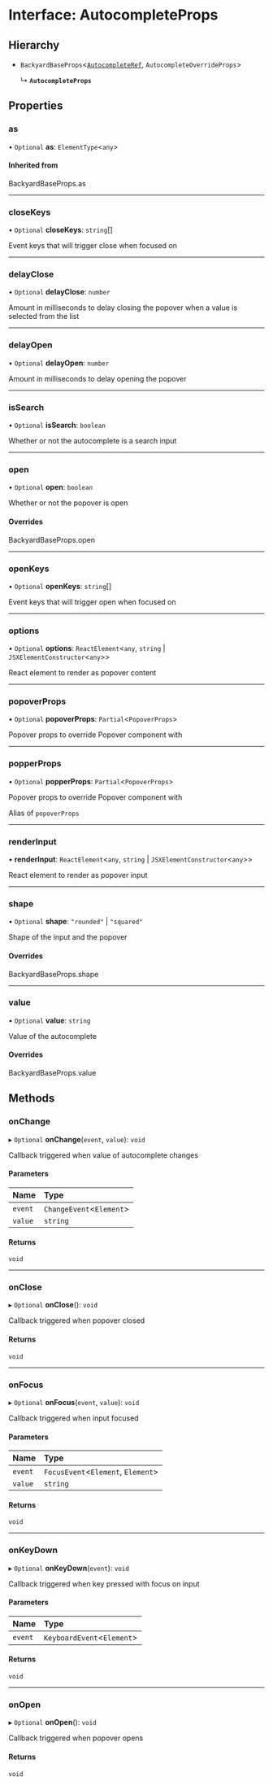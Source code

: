 # Interface: AutocompleteProps

## Hierarchy

- `BackyardBaseProps`<[`AutocompleteRef`](../README.md#autocompleteref), `AutocompleteOverrideProps`\>

  ↳ **`AutocompleteProps`**

## Properties

### as

• `Optional` **as**: `ElementType`<`any`\>

#### Inherited from

BackyardBaseProps.as

___

### closeKeys

• `Optional` **closeKeys**: `string`[]

Event keys that will trigger close when focused on

___

### delayClose

• `Optional` **delayClose**: `number`

Amount in milliseconds to delay closing the popover
when a value is selected from the list

___

### delayOpen

• `Optional` **delayOpen**: `number`

Amount in milliseconds to delay opening the popover

___

### isSearch

• `Optional` **isSearch**: `boolean`

Whether or not the autocomplete is a search input

___

### open

• `Optional` **open**: `boolean`

Whether or not the popover is open

#### Overrides

BackyardBaseProps.open

___

### openKeys

• `Optional` **openKeys**: `string`[]

Event keys that will trigger open when focused on

___

### options

• `Optional` **options**: `ReactElement`<`any`, `string` \| `JSXElementConstructor`<`any`\>\>

React element to render as popover content

___

### popoverProps

• `Optional` **popoverProps**: `Partial`<`PopoverProps`\>

Popover props to override Popover component with

___

### popperProps

• `Optional` **popperProps**: `Partial`<`PopoverProps`\>

Popover props to override Popover component with

Alias of `popoverProps`

___

### renderInput

• **renderInput**: `ReactElement`<`any`, `string` \| `JSXElementConstructor`<`any`\>\>

React element to render as popover input

___

### shape

• `Optional` **shape**: ``"rounded"`` \| ``"squared"``

Shape of the input and the popover

#### Overrides

BackyardBaseProps.shape

___

### value

• `Optional` **value**: `string`

Value of the autocomplete

#### Overrides

BackyardBaseProps.value

## Methods

### onChange

▸ `Optional` **onChange**(`event`, `value`): `void`

Callback triggered when value of autocomplete changes

#### Parameters

| Name | Type |
| :------ | :------ |
| `event` | `ChangeEvent`<`Element`\> |
| `value` | `string` |

#### Returns

`void`

___

### onClose

▸ `Optional` **onClose**(): `void`

Callback triggered when popover closed

#### Returns

`void`

___

### onFocus

▸ `Optional` **onFocus**(`event`, `value`): `void`

Callback triggered when input focused

#### Parameters

| Name | Type |
| :------ | :------ |
| `event` | `FocusEvent`<`Element`, `Element`\> |
| `value` | `string` |

#### Returns

`void`

___

### onKeyDown

▸ `Optional` **onKeyDown**(`event`): `void`

Callback triggered when key pressed with focus on input

#### Parameters

| Name | Type |
| :------ | :------ |
| `event` | `KeyboardEvent`<`Element`\> |

#### Returns

`void`

___

### onOpen

▸ `Optional` **onOpen**(): `void`

Callback triggered when popover opens

#### Returns

`void`
